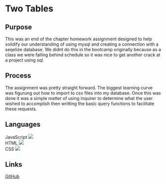 # Two Tables

## Purpose
This was an end of the chapter homework assignment designed to help solidify our understanding of using mysql and creating a connection with a seqelize database. We didnt do this in the bootcamp originally because as a class we were falling behind schedule so it was nice to get another crack at a project using sql.  

## Process
The assignment was pretty straight forward. The biggest learning curve was figurung out how to import to csv files into my database. Once this was done it was a simple matter of using inquirer to determine what the user wished to accomplish then writting the basic query functions to facilitate these requests. 

## Languages
JavaScript <img src="https://progress-bar.dev/100/">
<br>
HTML <img src="https://progress-bar.dev/0/">
<br>
CSS <img src="https://progress-bar.dev/0/">

## Links
[GitHub](https://github.com/sharkattack182/two-tables-databse)

